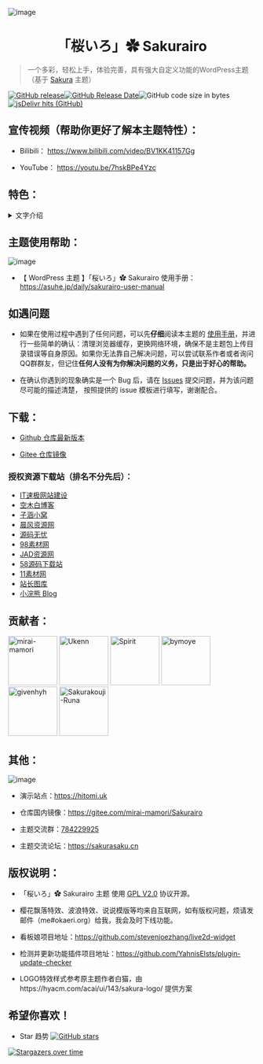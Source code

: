 ![image](https://cdn.jsdelivr.net/gh/Fuukei/Public_Repository/vision/readme/readme1.png)

<h1 align="center"> 「桜いろ」✿ Sakurairo </h1>

> 一个多彩，轻松上手，体验完善，具有强大自定义功能的WordPress主题（基于 [Sakura](https://github.com/mashirozx/Sakura) 主题）

[![GitHub release](https://img.shields.io/github/v/release/mirai-mamori/Sakurairo.svg?style=for-the-badge&logo=appveyor)](https://github.com/mirai-mamori/Sakurairo/releases/latest)[![GitHub Release Date](https://img.shields.io/github/release-date/mirai-mamori/Sakurairo?style=for-the-badge&logo=appveyor)](https://github.com/mirai-mamori/Sakurairo/releases)![GitHub code size in bytes](https://img.shields.io/github/languages/code-size/mirai-mamori/Sakurairo?style=for-the-badge&logo=appveyor)[![jsDelivr hits (GitHub)](https://img.shields.io/jsdelivr/gh/hm/Fuukei/Public_Repository?color=red&logo=jsdelivr&logoColor=red&style=for-the-badge)](https://www.jsdelivr.com/package/gh/mirai-mamori/sakurairo)

## 宣传视频（帮助你更好了解本主题特性）：

- Bilibili： https://www.bilibili.com/video/BV1KK41157Gg

- YouTube：  https://youtu.be/7hskBPe4Yzc

## 特色：

<details>
<summary>文字介绍</summary>

```
- 功能类：
    - 主页随机图多端分离（支持API）
    - 内嵌提示块（短代码）
    - 特效资源云端化
    - 原生集成升级功能
    - 强大的色彩控制功能
    - 多种全局定制色彩图标
    - 网页预加载动画
    - 强大的字体设置功能
    - 可选择的夜间模式
- 特效类：
    - 樱花飘落特效
    - 波浪特效
    - 看板娘 Live2D
    - 首页下拉箭头
    - 脚页一言（随机话语API）
    - 首页一言打字效果
    - logo音符触动效果
    - logo特效
    - 邮件模板自定义

```
</details>

## 主题使用帮助：

![image](https://cdn.jsdelivr.net/gh/Fuukei/Public_Repository/vision/readme/readme2.png)

- 【 WordPress 主题 】「桜いろ」✿ Sakurairo  使用手册：https://asuhe.jp/daily/sakurairo-user-manual

## 如遇问题

- 如果在使用过程中遇到了任何问题，可以先**仔细**阅读本主题的 [使用手册](https://asuhe.jp/daily/sakurairo-user-manual)，并进行一些简单的确认：清理浏览器缓存，更换网络环境，确保不是主题包上传目录错误等自身原因。如果你无法靠自己解决问题，可以尝试联系作者或者询问QQ群群友，但记住**任何人没有为你解决问题的义务，只是出于好心的帮助。**  

- 在确认你遇到的现象确实是一个 Bug 后，请在 [Issues](https://github.com/mirai-mamori/Sakurairo/issues/new/choose) 提交问题，并为该问题尽可能的描述清楚，
按照提供的 issue 模板进行填写，谢谢配合。

## 下载：

- [Github 仓库最新版本](https://github.com/mirai-mamori/Sakurairo/releases/latest)

- [Gitee 仓库镜像](https://gitee.com/mirai-mamori/Sakurairo)

### 授权资源下载站（排名不分先后）：

- [IT速极网站建设](https://www.vpsqv.cn/4653.html)
- [空木白博客](https://wuzuhua.cn/1004.html)
- [子涵小窝](https://zbk52.com/post-51.html)
- [晨风资源网](https://chenfengwl.com/4394.html)
- [源码无忧](https://www.ym51.cn/archives/7500)
- [98素材网](https://www.98sucai.com/wordpress-3666.html)
- [JAD资源网](http://www.jiuandun.com/13756/)
- [58源码下载站](https://www.58dir.cn/3351.html)
- [11素材网](https://www.11sucai.com/wordpress-299.html)
- [站长图库](https://www.zztuku.com/wordpress-3084.html)
- [小浣熊 Blog](https://www.mua222.cn/125.html)

## 贡献者：

<a href="https://github.com/mirai-mamori"><img src="https://avatars3.githubusercontent.com/u/61381142?s=400" alt="mirai-mamori" width="100"></a>  <a href="https://github.com/Ukenn2112"><img src="https://avatars3.githubusercontent.com/u/60847880?s=400" alt="Ukenn" width="100"></a>  <a href="https://github.com/spirit1431007"><img src="https://avatars1.githubusercontent.com/u/29689177?s=400" alt="Spirit" width="100"></a>  <a href="https://github.com/bymoye"><img src="https://avatars2.githubusercontent.com/u/27877470?s=400" alt="bymoye" width="100"></a>  <a href="https://github.com/givenhyh"><img src="https://avatars3.githubusercontent.com/u/37971883?s=400" alt="givenhyh" width="100"></a>  <a href="https://github.com/Sakurakouji-Runa"><img src="https://avatars2.githubusercontent.com/u/46081776?s=400" alt="Sakurakouji-Runa" width="100"></a>  

## 其他：

![image](https://cdn.jsdelivr.net/gh/Fuukei/Public_Repository/vision/readme/readme3.png)

- 演示站点：https://hitomi.uk

- 仓库国内镜像：https://gitee.com/mirai-mamori/Sakurairo

- 主题交流群：[784229925](https://jq.qq.com/?_wv=1027&k=U5UJjRik)

- 主题交流论坛：https://sakurasaku.cn


## 版权说明：

- 「桜いろ」✿ Sakurairo  主题 使用 [GPL V2.0](https://github.com/mirai-mamori/Sakurairo/blob/master/LICENSE) 协议开源。

- 樱花飘落特效、波浪特效、说说模版等均来自互联网，如有版权问题，烦请发邮件（me#okaeri.org）给我，我会及时下线功能。

- 看板娘项目地址：https://github.com/stevenjoezhang/live2d-widget

- 检测并更新功能插件项目地址：https://github.com/YahnisElsts/plugin-update-checker

- LOGO特效样式参考原主题作者白猫，由https://hyacm.com/acai/ui/143/sakura-logo/ 提供方案

## 希望你喜欢！
- Star 趋势  [![GitHub stars](https://img.shields.io/github/stars/mirai-mamori/Sakurairo?logo=github&style=social)](https://github.com/mirai-mamori/Sakurairo/stargazers)

[![Stargazers over time](https://starchart.cc/mirai-mamori/Sakurairo.svg)](https://starchart.cc/mirai-mamori/Sakurairo)
